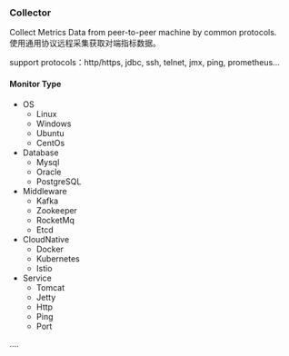 ### Collector     

Collect Metrics Data from peer-to-peer machine by common protocols.  
使用通用协议远程采集获取对端指标数据。  

support protocols：http/https, jdbc, ssh, telnet, jmx, ping, prometheus...

#### Monitor Type   

* OS
  * Linux
  * Windows
  * Ubuntu
  * CentOs
* Database
  * Mysql
  * Oracle
  * PostgreSQL
* Middleware   
  * Kafka
  * Zookeeper
  * RocketMq
  * Etcd  
* CloudNative  
  * Docker  
  * Kubernetes  
  * Istio  
* Service  
  * Tomcat
  * Jetty
  * Http
  * Ping
  * Port

....

